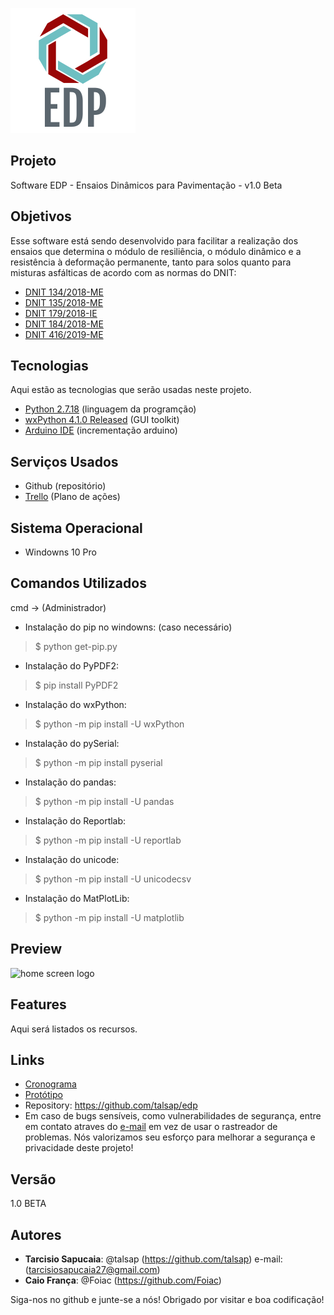 ![Logo of the project](https://github.com/talsap/edp/blob/main/readme_images/logoEDP.png?raw=true)
## Projeto
 
Software EDP - Ensaios Dinâmicos para Pavimentação - v1.0 Beta

## Objetivos
 
Esse software está sendo desenvolvido para facilitar a realização dos ensaios
que determina o módulo de resiliência, o módulo dinâmico e a resistência à deformação permanente, tanto para solos quanto 
para misturas asfálticas de acordo com as normas do DNIT:
* [DNIT 134/2018-ME](https://drive.google.com/file/d/18vc2bwBTUGvFR8FzVhaN7bOs5RtttrZZ/view?usp=sharing)   
* [DNIT 135/2018-ME](https://drive.google.com/file/d/1IKINV4PylHb-LvNS1__UOz4lucjyiUrZ/view?usp=sharing)      
* [DNIT 179/2018-IE](https://drive.google.com/file/d/1oUj-w6wfJJ7nnwtH7MDzYlVKajxklrvx/view?usp=sharing)
* [DNIT 184/2018-ME](https://drive.google.com/file/d/16YUYvZCJLnyHKCebxVrpToAMPdKgomBw/view?usp=sharing)
* [DNIT 416/2019-ME](https://drive.google.com/file/d/13nMxjDAL9a9sBeSkHU1ASrWnwv-x_RaZ/view?usp=sharing)

## Tecnologias
 
Aqui estão as tecnologias que serão usadas neste projeto.
 
* [Python  2.7.18](https://www.python.org/downloads/release/python-2718/) (linguagem da programção)
* [wxPython  4.1.0 Released](https://wxpython.org/) (GUI toolkit)
* [Arduino IDE](https://www.microsoft.com/pt-br/p/arduino-ide/9nblggh4rsd8?ocid=badge&rtc=1&activetab=pivot:overviewtab) (incrementação arduino)
  
## Serviços Usados
 
* Github (repositório)
* [Trello](https://trello.com/b/HZnkyIaC/desenvolvimento-do-software) (Plano de ações)

## Sistema Operacional
 
* Windowns 10 Pro
 
## Comandos Utilizados

cmd -> (Administrador)
* Instalação do pip no windowns: (caso necessário)
>    $ python get-pip.py
* Instalação do PyPDF2:
>    $ pip install PyPDF2
* Instalação do wxPython:
>    $ python -m pip install -U wxPython
* Instalação do pySerial:
>    $ python -m pip install pyserial
* Instalação do pandas:
>    $ python -m pip install -U pandas
* Instalação do Reportlab:
>    $ python -m pip install -U reportlab
* Instalação do unicode:
>    $ python -m pip install -U unicodecsv
* Instalação do MatPlotLib:
>    $ python -m pip install -U matplotlib
 
## Preview

![home screen logo](https://github.com/talsap/etd/blob/main/readme_images/TelaInicial.png?raw=true)

## Features
 
  Aqui será listados os recursos.
 
## Links
 - [Cronograma](https://drive.google.com/file/d/14ANMyzFSMZsLhsU12tyyPpHEQqWXQraC/view?usp=sharing)
 - [Protótipo](https://xd.adobe.com/view/a5b6ec6b-a05d-434f-bf37-424b80569b09-f0e5/)
 - Repository: https://github.com/talsap/edp
 - Em caso de bugs sensíveis, como vulnerabilidades de segurança, entre em contato
      atraves do [e-mail](tarcisiosapucaia27@gmail.com) em vez de usar o rastreador de problemas. Nós valorizamos seu esforço
      para melhorar a segurança e privacidade deste projeto!
 
## Versão
 
1.0 BETA
 
## Autores
 
* **Tarcisio Sapucaia**: @talsap (https://github.com/talsap) e-mail: (tarcisiosapucaia27@gmail.com)
* **Caio França**: @Foiac (https://github.com/Foiac)
 
Siga-nos no github e junte-se a nós!
Obrigado por visitar e boa codificação!
